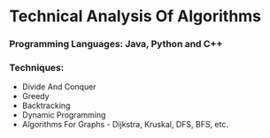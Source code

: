 # Technical Analysis Of Algorithms
### Programming Languages: Java, Python and C++
### Techniques:
- Divide And Conquer
- Greedy
- Backtracking
- Dynamic Programming
- Algorithms For Graphs - Dijkstra, Kruskal, DFS, BFS, etc.

